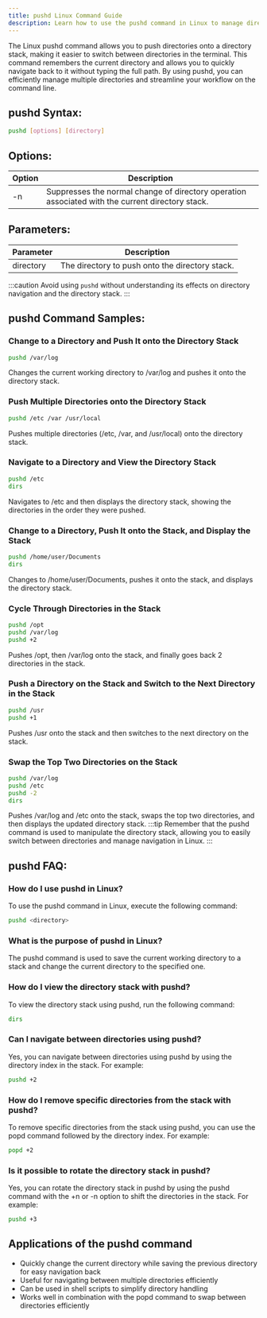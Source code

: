 ```yaml
---
title: pushd Linux Command Guide
description: Learn how to use the pushd command in Linux to manage directories efficiently. 
---
```


The Linux pushd command allows you to push directories onto a directory stack, making it easier to switch between directories in the terminal. This command remembers the current directory and allows you to quickly navigate back to it without typing the full path. By using pushd, you can efficiently manage multiple directories and streamline your workflow on the command line.

## pushd Syntax:
```bash
pushd [options] [directory]
```
## Options:
| Option   | Description                           |
|----------|---------------------------------------|
| -n       | Suppresses the normal change of directory operation associated with the current directory stack. |

## Parameters:
| Parameter  | Description                                         |
|------------|-----------------------------------------------------|
| directory  | The directory to push onto the directory stack.     |

:::caution
Avoid using `pushd` without understanding its effects on directory navigation and the directory stack.
:::
## pushd Command Samples:

### Change to a Directory and Push It onto the Directory Stack
```bash
pushd /var/log
```
Changes the current working directory to /var/log and pushes it onto the directory stack.

### Push Multiple Directories onto the Directory Stack
```bash
pushd /etc /var /usr/local
```
Pushes multiple directories (/etc, /var, and /usr/local) onto the directory stack.

### Navigate to a Directory and View the Directory Stack
```bash
pushd /etc
dirs
```
Navigates to /etc and then displays the directory stack, showing the directories in the order they were pushed.

### Change to a Directory, Push It onto the Stack, and Display the Stack
```bash
pushd /home/user/Documents
dirs
```
Changes to /home/user/Documents, pushes it onto the stack, and displays the directory stack.

### Cycle Through Directories in the Stack
```bash
pushd /opt
pushd /var/log
pushd +2
```
Pushes /opt, then /var/log onto the stack, and finally goes back 2 directories in the stack.

### Push a Directory on the Stack and Switch to the Next Directory in the Stack
```bash
pushd /usr
pushd +1
```
Pushes /usr onto the stack and then switches to the next directory on the stack.

### Swap the Top Two Directories on the Stack
```bash
pushd /var/log
pushd /etc
pushd -2
dirs
```
Pushes /var/log and /etc onto the stack, swaps the top two directories, and then displays the updated directory stack.
:::tip
Remember that the pushd command is used to manipulate the directory stack, allowing you to easily switch between directories and manage navigation in Linux.
:::

## pushd FAQ:
### How do I use pushd in Linux?
To use the pushd command in Linux, execute the following command:
```bash
pushd <directory>
```

### What is the purpose of pushd in Linux?
The pushd command is used to save the current working directory to a stack and change the current directory to the specified one.

### How do I view the directory stack with pushd?
To view the directory stack using pushd, run the following command:
```bash
dirs
```

### Can I navigate between directories using pushd?
Yes, you can navigate between directories using pushd by using the directory index in the stack. For example:
```bash
pushd +2
```

### How do I remove specific directories from the stack with pushd?
To remove specific directories from the stack using pushd, you can use the popd command followed by the directory index. For example:
```bash
popd +2
```

### Is it possible to rotate the directory stack in pushd?
Yes, you can rotate the directory stack in pushd by using the pushd command with the +n or -n option to shift the directories in the stack. For example:
```bash
pushd +3
```
## Applications of the pushd command

- Quickly change the current directory while saving the previous directory for easy navigation back
- Useful for navigating between multiple directories efficiently
- Can be used in shell scripts to simplify directory handling
- Works well in combination with the popd command to swap between directories efficiently